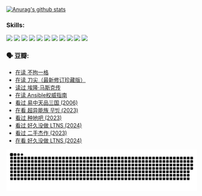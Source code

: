 
[![Anurag's github stats](https://github-readme-stats.vercel.app/api?username=w940853815)](https://github.com/anuraghazra/github-readme-stats)

### Skills:

<code><img height="32" src="https://cdn.jsdelivr.net/npm/simple-icons@v5/icons/python.svg"></code>
<code><img height="32" src="https://cdn.jsdelivr.net/npm/simple-icons@v5/icons/javascript.svg"></code>
<code><img height="32" src="https://cdn.jsdelivr.net/npm/simple-icons@v5/icons/django.svg"></code>
<code><img height="32" src="https://cdn.jsdelivr.net/npm/simple-icons@v5/icons/flask.svg"></code>
<code><img height="32" src="https://cdn.jsdelivr.net/npm/simple-icons@v5/icons/vuetify.svg"></code>
<code><img height="32" src="https://cdn.jsdelivr.net/npm/simple-icons@v5/icons/git.svg"></code>
<code><img height="32" src="https://cdn.jsdelivr.net/npm/simple-icons@v5/icons/docker.svg"></code>
<code><img height="32" src="https://cdn.jsdelivr.net/npm/simple-icons@v5/icons/postgresql.svg"></code>
<code><img height="32" src="https://cdn.jsdelivr.net/npm/simple-icons@v5/icons/elasticsearch.svg"></code>
<code><img height="32" src="https://cdn.jsdelivr.net/npm/simple-icons@v5/icons/macos.svg"></code>
<code><img height="32" src="https://cdn.jsdelivr.net/npm/simple-icons@v5/icons/linux.svg"></code>

### 🗣 豆瓣:

<!-- DOUBAN-ACTIVITIES:START -->
- [在读 不拘一格](https://www.douban.com/people/136069238/status/4541712161/?_i=10291451)
- [在读 刀尖（最新修订珍藏版）](https://www.douban.com/people/136069238/status/4541711339/?_i=10291451)
- [读过 埃隆·马斯克传](https://www.douban.com/people/136069238/status/4541710351/?_i=10291451)
- [在读 Ansible权威指南](https://www.douban.com/people/136069238/status/4539151450/?_i=10291451)
- [看过 易中天品三国‎ (2006)](https://www.douban.com/people/136069238/status/4529910812/?_i=10291451)
- [在看 超异能族 무빙‎ (2023)](https://www.douban.com/people/136069238/status/4527291077/?_i=10291451)
- [看过 种地吧‎ (2023)](https://www.douban.com/people/136069238/status/4527289637/?_i=10291451)
- [看过 好久没做 LTNS‎ (2024)](https://www.douban.com/people/136069238/status/4527289515/?_i=10291451)
- [看过 二手杰作‎ (2023)](https://www.douban.com/people/136069238/status/4522502716/?_i=10291451)
- [在看 好久没做 LTNS‎ (2024)](https://www.douban.com/people/136069238/status/4521969883/?_i=10291451)
<!-- DOUBAN-ACTIVITIES:END -->


![Snake animation](https://raw.githubusercontent.com/w940853815/w940853815/output/github-contribution-grid-snake.svg)

<!--
**w940853815/w940853815** is a ✨ _special_ ✨ repository because its `README.md` (this file) appears on your GitHub profile.

Here are some ideas to get you started:

- 🔭 I’m currently working on ...
- 🌱 I’m currently learning ...
- 👯 I’m looking to collaborate on ...
- 🤔 I’m looking for help with ...
- 💬 Ask me about ...
- 📫 How to reach me: ...
- 😄 Pronouns: ...
- ⚡ Fun fact: ...
-->
